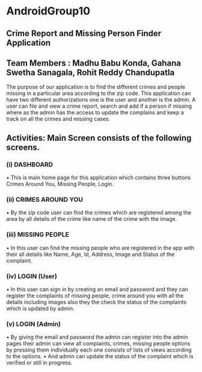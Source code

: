 # AndroidGroup10
## Crime Report and Missing Person Finder Application  
## Team Members : Madhu Babu Konda, Gahana Swetha Sanagala, Rohit Reddy Chandupatla
The purpose of our application is to find the different crimes and people missing in a particular area according to the zip code. This application can have two different authorizations one is the user and another is the admin. A user can file and view a crime report, search and add if a person if missing where as the admin has the access to update the complains and keep a track on all the crimes and missing cases.
## Activities:   Main Screen consists of the following screens.
### (i)	DASHBOARD
•	This is main home page for this application which contains three buttons Crimes Around You, Missing People, Login.

### (ii)	CRIMES AROUND YOU 
•	By the zip code user can find the crimes which are registered among the area by all details of the crime like name of the crime with the image.

### (iii)	MISSING PEOPLE
•	In this user can find the missing people who are registered in the app with their all details like Name, Age, Id, Address,  Image and Status of the complaint.

### (iv)	LOGIN (User)
•	In this user can sign in by creating an email and password and they can register the complaints of missing people, crime around you with all the details including images also they the check the status of the complaints which is updated by admin.

### (v)	LOGIN (Admin) 
•	By giving the email and password the admin can register into the admin pages their admin can view all complaints, crimes, missing people options by pressing them individually each one consists of lists of views according to the options.
•	And admin can update the status of the complaint which is verified or still in progress.

